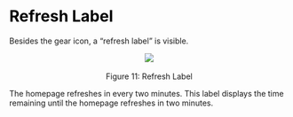 # <p1 style="color:black;">**Refresh Label**</p1>

Besides the gear icon, a “refresh label” is visible.

<center><img src="/img/Refresh Lable.png"></center>      <center>Figure 11: Refresh Label</center>


The homepage refreshes in every two minutes. This label displays the time remaining until the homepage refreshes in two minutes. 

